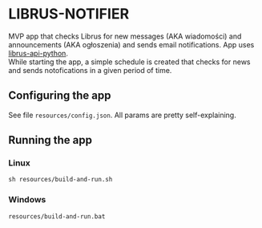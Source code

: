 # LIBRUS-NOTIFIER
MVP app that checks Librus for new messages (AKA wiadomości) and announcements (AKA ogłoszenia) and sends email notifications. App uses [librus-api-python](https://github.com/findepi/librus-api-python).  
While starting the app, a simple schedule is created that checks for news and sends notofications in a given period of time.

## Configuring the app
See file `resources/config.json`.
All params are pretty self-explaining.

## Running the app
### Linux
    sh resources/build-and-run.sh
### Windows
    resources/build-and-run.bat
